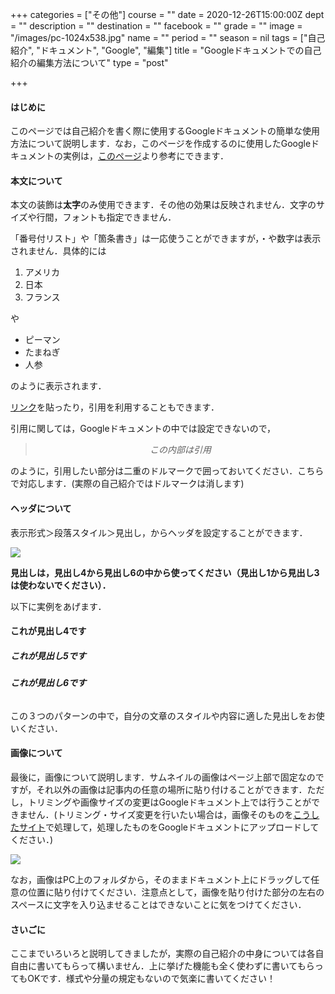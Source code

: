 +++
categories = ["その他"]
course = ""
date = 2020-12-26T15:00:00Z
dept = ""
description = ""
destination = ""
facebook = ""
grade = ""
image = "/images/pc-1024x538.jpg"
name = ""
period = ""
season = nil
tags = ["自己紹介", "ドキュメント", "Google", "編集"]
title = "Googleドキュメントでの自己紹介の編集方法について"
type = "post"

+++
#### **はじめに**

このページでは自己紹介を書く際に使用するGoogleドキュメントの簡単な使用方法について説明します．なお，このページを作成するのに使用したGoogleドキュメントの実例は，[このページ](https://docs.google.com/document/d/1iwN63dPlSjGo-3KYL9fgNm8FOpAh7egKwTXg3txcYdU/edit?usp=sharing)より参考にできます．

#### **本文について**

本文の装飾は**太字**のみ使用できます．その他の効果は反映されません．文字のサイズや行間，フォントも指定できません．

「番号付リスト」や「箇条書き」は一応使うことができますが，・や数字は表示されません．具体的には

1. アメリカ
2. 日本
3. フランス

や

* ピーマン
* たまねぎ
* 人参

のように表示されます．

[リンク](https://kyudai-tobitate.netlify.app/google/)を貼ったり，引用を利用することもできます．

引用に関しては，Googleドキュメントの中では設定できないので，

> $$この内部は引用$$

のように，引用したい部分は二重のドルマークで囲っておいてください．こちらで対応します．(実際の自己紹介ではドルマークは消します)

#### **ヘッダについて**

表示形式＞段落スタイル＞見出し，からヘッダを設定することができます．

![](/images/screenshot-from-2020-12-27-18-19-37.png)

**見出しは，見出し4から見出し6の中から使ってください（見出し1から見出し3は使わないでください）．**

以下に実例をあげます．

#### **これが見出し4です**

##### **これが見出し5です**

###### **これが見出し6です**

この３つのパターンの中で，自分の文章のスタイルや内容に適した見出しをお使いください．

#### **画像について**

最後に，画像について説明します．サムネイルの画像はページ上部で固定なのですが，それ以外の画像は記事内の任意の場所に貼り付けることができます．ただし，トリミングや画像サイズの変更はGoogleドキュメント上では行うことができません．(トリミング・サイズ変更を行いたい場合は，画像そのものを[こうしたサイト](https://www.bannerkoubou.com/photoeditor/cut/)で処理して，処理したものをGoogleドキュメントにアップロードしてください．)

![](/images/l3puhq2yrkbmw5n1609063343_1609063354.jpg)

なお，画像はPC上のフォルダから，そのままドキュメント上にドラッグして任意の位置に貼り付けてください．注意点として，画像を貼り付けた部分の左右のスペースに文字を入り込ませることはできないことに気をつけてください．

#### さいごに

ここまでいろいろと説明してきましたが，実際の自己紹介の中身については各自自由に書いてもらって構いません．上に挙げた機能も全く使わずに書いてもらってもOKです．様式や分量の規定もないので気楽に書いてください！